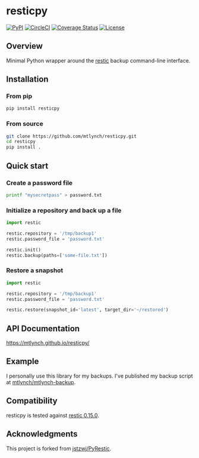 # resticpy

[![PyPI](https://img.shields.io/pypi/v/resticpy)](https://pypi.org/project/resticpy/)
[![CircleCI](https://circleci.com/gh/mtlynch/resticpy.svg?style=svg)](https://circleci.com/gh/mtlynch/resticpy)
[![Coverage Status](https://coveralls.io/repos/github/mtlynch/resticpy/badge.svg?branch=master)](https://coveralls.io/github/mtlynch/resticpy?branch=master)
[![License](http://img.shields.io/:license-mit-blue.svg?style=flat-square)](LICENSE)

## Overview

Minimal Python wrapper around the [restic](https://restic.readthedocs.io/) backup command-line interface.

## Installation

### From pip

```bash
pip install resticpy
```

### From source

```bash
git clone https://github.com/mtlynch/resticpy.git
cd resticpy
pip install .
```

## Quick start

### Create a password file

```bash
printf "mysecretpass" > password.txt
```

### Initialize a repository and back up a file

```python
import restic

restic.repository = '/tmp/backup1'
restic.password_file = 'password.txt'

restic.init()
restic.backup(paths=['some-file.txt'])
```

### Restore a snapshot

```python
import restic

restic.repository = '/tmp/backup1'
restic.password_file = 'password.txt'

restic.restore(snapshot_id='latest', target_dir='~/restored')
```

## API Documentation

<https://mtlynch.github.io/resticpy/>

## Example

I personally use this library for my backups. I've published my backup script at [mtlynch/mtlynch-backup](https://github.com/mtlynch/mtlynch-backup).

## Compatibility

resticpy is tested against [restic 0.15.0](https://github.com/restic/restic/releases/tag/v0.15.0).

## Acknowledgments

This project is forked from [jstzwj/PyRestic](https://github.com/jstzwj/PyRestic).
